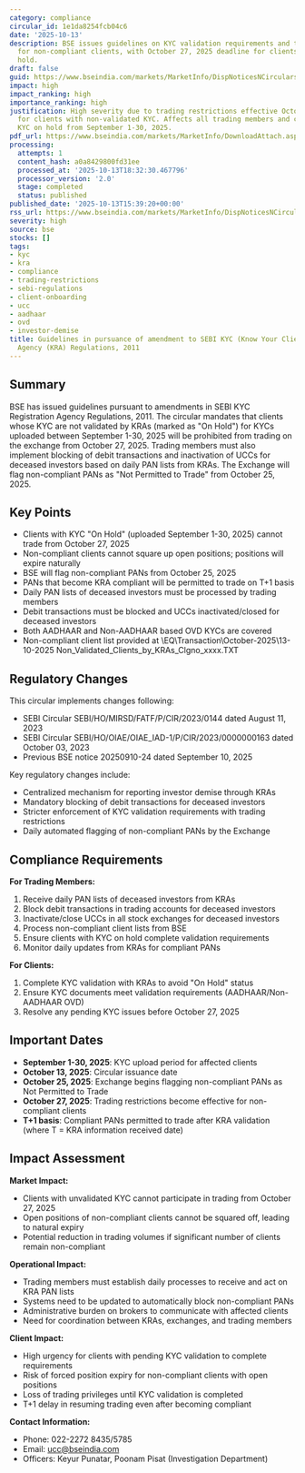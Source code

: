 ```yaml
---
category: compliance
circular_id: 1e1da8254fcb04c6
date: '2025-10-13'
description: BSE issues guidelines on KYC validation requirements and trading restrictions
  for non-compliant clients, with October 27, 2025 deadline for clients with KYC on
  hold.
draft: false
guid: https://www.bseindia.com/markets/MarketInfo/DispNoticesNCirculars.aspx?Noticeid={DC476BB9-E8E4-4514-9E2F-83BBCA12C620}&noticeno=20251013-63&dt=10/13/2025&icount=63&totcount=65&flag=0
impact: high
impact_ranking: high
importance_ranking: high
justification: High severity due to trading restrictions effective October 27, 2025
  for clients with non-validated KYC. Affects all trading members and clients with
  KYC on hold from September 1-30, 2025.
pdf_url: https://www.bseindia.com/markets/MarketInfo/DownloadAttach.aspx?id=20251013-63&attachedId=
processing:
  attempts: 1
  content_hash: a0a8429800fd31ee
  processed_at: '2025-10-13T18:32:30.467796'
  processor_version: '2.0'
  stage: completed
  status: published
published_date: '2025-10-13T15:39:20+00:00'
rss_url: https://www.bseindia.com/markets/MarketInfo/DispNoticesNCirculars.aspx?Noticeid={DC476BB9-E8E4-4514-9E2F-83BBCA12C620}&noticeno=20251013-63&dt=10/13/2025&icount=63&totcount=65&flag=0
severity: high
source: bse
stocks: []
tags:
- kyc
- kra
- compliance
- trading-restrictions
- sebi-regulations
- client-onboarding
- ucc
- aadhaar
- ovd
- investor-demise
title: Guidelines in pursuance of amendment to SEBI KYC (Know Your Client) Registration
  Agency (KRA) Regulations, 2011
---
```


## Summary

BSE has issued guidelines pursuant to amendments in SEBI KYC Registration Agency Regulations, 2011. The circular mandates that clients whose KYC are not validated by KRAs (marked as "On Hold") for KYCs uploaded between September 1-30, 2025 will be prohibited from trading on the exchange from October 27, 2025. Trading members must also implement blocking of debit transactions and inactivation of UCCs for deceased investors based on daily PAN lists from KRAs. The Exchange will flag non-compliant PANs as "Not Permitted to Trade" from October 25, 2025.

## Key Points

- Clients with KYC "On Hold" (uploaded September 1-30, 2025) cannot trade from October 27, 2025
- Non-compliant clients cannot square up open positions; positions will expire naturally
- BSE will flag non-compliant PANs from October 25, 2025
- PANs that become KRA compliant will be permitted to trade on T+1 basis
- Daily PAN lists of deceased investors must be processed by trading members
- Debit transactions must be blocked and UCCs inactivated/closed for deceased investors
- Both AADHAAR and Non-AADHAAR based OVD KYCs are covered
- Non-compliant client list provided at \EQ\Transaction\October-2025\13-10-2025 Non_Validated_Clients_by_KRAs_Clgno_xxxx.TXT

## Regulatory Changes

This circular implements changes following:
- SEBI Circular SEBI/HO/MIRSD/FATF/P/CIR/2023/0144 dated August 11, 2023
- SEBI Circular SEBI/HO/OIAE/OIAE_IAD-1/P/CIR/2023/0000000163 dated October 03, 2023
- Previous BSE notice 20250910-24 dated September 10, 2025

Key regulatory changes include:
- Centralized mechanism for reporting investor demise through KRAs
- Mandatory blocking of debit transactions for deceased investors
- Stricter enforcement of KYC validation requirements with trading restrictions
- Daily automated flagging of non-compliant PANs by the Exchange

## Compliance Requirements

**For Trading Members:**
1. Receive daily PAN lists of deceased investors from KRAs
2. Block debit transactions in trading accounts for deceased investors
3. Inactivate/close UCCs in all stock exchanges for deceased investors
4. Process non-compliant client lists from BSE
5. Ensure clients with KYC on hold complete validation requirements
6. Monitor daily updates from KRAs for compliant PANs

**For Clients:**
1. Complete KYC validation with KRAs to avoid "On Hold" status
2. Ensure KYC documents meet validation requirements (AADHAAR/Non-AADHAAR OVD)
3. Resolve any pending KYC issues before October 27, 2025

## Important Dates

- **September 1-30, 2025**: KYC upload period for affected clients
- **October 13, 2025**: Circular issuance date
- **October 25, 2025**: Exchange begins flagging non-compliant PANs as Not Permitted to Trade
- **October 27, 2025**: Trading restrictions become effective for non-compliant clients
- **T+1 basis**: Compliant PANs permitted to trade after KRA validation (where T = KRA information received date)

## Impact Assessment

**Market Impact:**
- Clients with unvalidated KYC cannot participate in trading from October 27, 2025
- Open positions of non-compliant clients cannot be squared off, leading to natural expiry
- Potential reduction in trading volumes if significant number of clients remain non-compliant

**Operational Impact:**
- Trading members must establish daily processes to receive and act on KRA PAN lists
- Systems need to be updated to automatically block non-compliant PANs
- Administrative burden on brokers to communicate with affected clients
- Need for coordination between KRAs, exchanges, and trading members

**Client Impact:**
- High urgency for clients with pending KYC validation to complete requirements
- Risk of forced position expiry for non-compliant clients with open positions
- Loss of trading privileges until KYC validation is completed
- T+1 delay in resuming trading even after becoming compliant

**Contact Information:**
- Phone: 022-2272 8435/5785
- Email: ucc@bseindia.com
- Officers: Keyur Punatar, Poonam Pisat (Investigation Department)